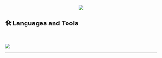 <h1 align="center">
    <img src="https://readme-typing-svg.herokuapp.com/?font=Inter&size=48&center=true&vCenter=true&width=500&height=70&color=4493F8&duration=4000&lines=Hi+There!+👋;+I'm+Gizmoniaks!;" />
</h1>

## 🛠️ Languages and Tools

<br>

<p align="left">
  <img src="https://skillicons.dev/icons?i=python,cs,dotnet,git,html,css,sql" />
</p>

<hr>
